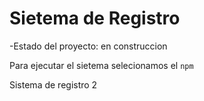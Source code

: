 <h1> Sietema de Registro </h1>


-Estado del proyecto: en construccion

Para ejecutar el sietema selecionamos el 
```npm```

Sistema de registro 2
